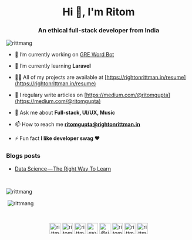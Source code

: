 <h1 align="center">Hi 👋, I'm Ritom</h1>
<h3 align="center">An ethical full-stack developer from India</h3>

<p align="left"> <img src="https://komarev.com/ghpvc/?username=rittmang&color=brightgreen" alt="rittmang" /> </p>

- 🔭 I’m currently working on [GRE Word Bot](https://github.com/rittmang/GREWordBot)

- 🌱 I’m currently learning **Laravel**

- 👨‍💻 All of my projects are available at [https://rightonrittman.in/resume](https://rightonrittman.in/resume)

- 📝 I regulary write articles on [https://medium.com/@ritomgupta](https://medium.com/@ritomgupta)

- 💬 Ask me about **Full-stack, UI/UX, Music**

- 📫 How to reach me **ritomgupta@rightonrittman.in**

- ⚡ Fun fact **I like developer swag ❤**
  
  
### Blogs posts
<!-- BLOG-POST-LIST:START -->
- [Data Science — The Right Way To Learn](https://medium.com/analytics-vidhya/hands-on-with-data-mining-736c84d5d03b?source=rss-20ca8d714d12------2)
<!-- BLOG-POST-LIST:END -->
  

<br>
<p><img align="left" src="https://github-readme-stats.vercel.app/api/top-langs/?username=rittmang&layout=compact&hide=jupyter%20notebook,css,scss,c,c%2B%2B&langs_count=9" alt="rittmang" /></p>
<br>
<p>&nbsp;<img align="center" src="https://github-readme-stats.vercel.app/api?username=rittmang&show_icons=true" alt="rittmang" /></p>
<br>
<p align="center">
<a href="https://twitter.com/rittmang" target="blank"><img align="center" src="https://cdn.jsdelivr.net/npm/simple-icons@3.0.1/icons/twitter.svg" alt="rittmang" height="30" width="30" /></a>
<a href="https://linkedin.com/in/ritomgupta1" target="blank"><img align="center" src="https://cdn.jsdelivr.net/npm/simple-icons@3.0.1/icons/linkedin.svg" alt="ritomgupta1" height="30" width="30" /></a>
<a href="https://fb.com/rittmang" target="blank"><img align="center" src="https://cdn.jsdelivr.net/npm/simple-icons@3.0.1/icons/facebook.svg" alt="rittmang" height="30" width="30" /></a>
<a href="https://instagram.com/monsieur_rittman" target="blank"><img align="center" src="https://cdn.jsdelivr.net/npm/simple-icons@3.0.1/icons/instagram.svg" alt="monsieur_rittman" height="30" width="30" /></a>
<a href="https://medium.com/@ritomgupta" target="blank"><img align="center" src="https://cdn.jsdelivr.net/npm/simple-icons@3.0.1/icons/medium.svg" alt="@ritomgupta" height="30" width="30" /></a>
<a href="https://www.youtube.com/c/ritom gupta" target="blank"><img align="center" src="https://cdn.jsdelivr.net/npm/simple-icons@3.0.1/icons/youtube.svg" alt="ritom gupta" height="30" width="30" /></a>
<a href="https://www.hackerrank.com/rittmang" target="blank"><img align="center" src="https://cdn.jsdelivr.net/npm/simple-icons@3.0.1/icons/hackerrank.svg" alt="rittmang" height="30" width="30" /></a>
<a href="https://www.geeksforgeeks.com/rittmang" target="blank"><img align="center" src="https://cdn.jsdelivr.net/npm/simple-icons@3.0.1/icons/geeksforgeeks.svg" alt="rittmang" height="30" width="30" /></a>
</p>
